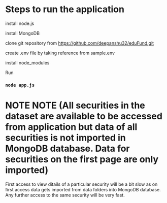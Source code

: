 # Steps to run the application

install node.js

install MongoDB

clone git repository from https://github.com/deepanshu32/eduFund.git

create .env file by taking reference from sample.env

install node_modules

Run
### `node app.js`


# NOTE NOTE (All securities in the dataset are available to be accessed from application but data of all securities is not imported in MongoDB database. Data for securities on the first page are only imported)

First access to view ditails of a particular security will be a bit slow as on first access data gets imported from data folders into MongoDB database. Any further access to the same security will be very fast.
